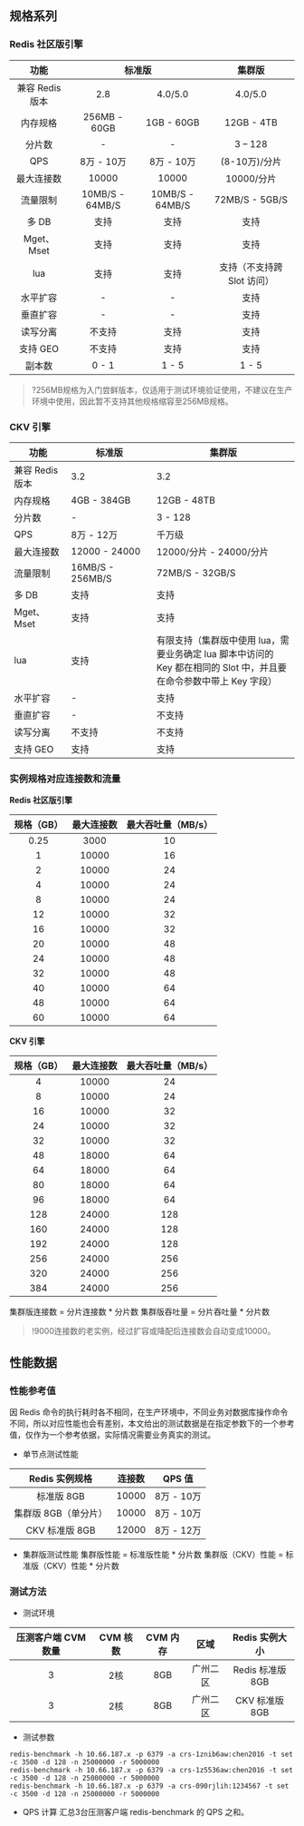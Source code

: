 ## 规格系列
### Redis 社区版引擎
<table>
<thead>
<tr>
<th align="center">功能</th>
<th colspan="2" >标准版</th>
<th align="center">集群版</th>
</tr>
</thead>
<tbody><tr>
<td align="center">兼容 Redis 版本</td>
<td align="center">2.8</td>
<td align="center">4.0/5.0</td>
<td align="center">4.0/5.0</td>
</tr>
<tr>
<td align="center">内存规格</td>
<td align="center">256MB - 60GB</td>
<td align="center">1GB - 60GB</td>
<td align="center">12GB - 4TB</td>
</tr>
<tr>
<td align="center">分片数</td>
<td align="center">-</td>
<td align="center">-</td>
<td align="center">3 – 128</td>
</tr>
<tr>
<td align="center">QPS</td>
<td align="center">8万 - 10万</td>
<td align="center">8万 - 10万</td>
<td align="center">(8-10万)/分片</td>
</tr>
<tr>
<td align="center">最大连接数</td>
<td align="center">10000</td>
<td align="center">10000</td>
<td align="center">10000/分片</td>
</tr>
<tr>
<td align="center">流量限制</td>
<td align="center">10MB/S - 64MB/S</td>
<td align="center">10MB/S - 64MB/S</td>
<td align="center">72MB/S - 5GB/S</td>
</tr>
<tr>
<td align="center">多 DB</td>
<td align="center">支持</td>
<td align="center">支持</td>
<td align="center">支持</td>
</tr>
<tr>
<td align="center">Mget、Mset</td>
<td align="center">支持</td>
<td align="center">支持</td>
<td align="center">支持</td>
</tr>
<tr>
<td align="center">lua</td>
<td align="center">支持</td>
<td align="center">支持</td>
<td align="center">支持（不支持跨 Slot 访问）</td>
</tr>
<tr>
<td align="center">水平扩容</td>
<td align="center">-</td>
<td align="center">-</td>
<td align="center">支持</td>
</tr>
<tr>
<td align="center">垂直扩容</td>
<td align="center">-</td>
<td align="center">-</td>
<td align="center">支持</td>
</tr>
<tr>
<td align="center">读写分离</td>
<td align="center">不支持</td>
<td align="center">支持</td>
<td align="center">支持</td>
</tr>
<tr>
<td align="center">支持 GEO</td>
<td align="center">不支持</td>
<td align="center">支持</td>
<td align="center">支持</td>
</tr>
<tr>
<td align="center">副本数</td>
<td align="center">0 - 1</td>
<td align="center">1 - 5</td>
<td align="center">1 - 5</td>
</tr>
</tbody></table>

>?256MB规格为入门尝鲜版本，仅适用于测试环境验证使用，不建议在生产环境中使用，因此暂不支持其他规格缩容至256MB规格。

### CKV 引擎
<table>
<thead>
<tr>
<th width=20%>功能</th>
<th width=30%>标准版</th>
<th width=50%>集群版</th>
</tr>
</thead>
<tbody><tr>
<td>兼容 Redis 版本</td>
<td>3.2</td>
<td>3.2</td>
</tr>
<tr>
<td>内存规格</td>
<td>4GB - 384GB</td>
<td>12GB - 48TB</td>
</tr>
<tr>
<td>分片数</td>
<td>-</td>
<td>3 - 128</td>
</tr>
<tr>
<td>QPS</td>
<td>8万 - 12万</td>
<td>千万级</td>
</tr>
<tr>
<td>最大连接数</td>
<td>12000 - 24000</td>
<td>12000/分片 - 24000/分片</td>
</tr>
<tr>
<td>流量限制</td>
<td>16MB/S - 256MB/S</td>
<td>72MB/S - 32GB/S</td>
</tr>
<tr>
<td>多 DB</td>
<td>支持</td>
<td>支持</td>
</tr>
<tr>
<td>Mget、Mset</td>
<td>支持</td>
<td>支持</td>
</tr>
<tr>
<td>lua</td>
<td>支持</td>
<td>有限支持（集群版中使用 lua，需要业务确定 lua 脚本中访问的 Key 都在相同的 Slot 中，并且要在命令参数中带上 Key 字段）</td>
</tr>
<tr>
<td>水平扩容</td>
<td>-</td>
<td>支持</td>
</tr>
<tr>
<td>垂直扩容</td>
<td>-</td>
<td>不支持</td>
</tr>
<tr>
<td>读写分离</td>
<td>不支持</td>
<td>不支持</td>
</tr>
<tr>
<td>支持 GEO</td>
<td>支持</td>
<td>支持</td>
</tr>
</tbody></table>

### 实例规格对应连接数和流量
**Redis 社区版引擎**

| 规格（GB） | 最大连接数 | 最大吞吐量（MB/s） |
|  :----------: |  :----------: |  :-------------------: |
| 0.25          | 3000       | 10                  |
| 1          | 10000       | 16                  |
| 2          | 10000       | 24                  | 
| 4          | 10000       | 24                  |
| 8          | 10000       | 24                  |
| 12         | 10000       | 32                  | 
| 16         | 10000       | 32                  | 
| 20         | 10000       | 48                  |
| 24         | 10000       | 48                  | 
| 32         | 10000       | 48                  | 
| 40         | 10000       | 64                  | 
| 48         | 10000       | 64                  | 
| 60         | 10000       | 64                  | 

**CKV 引擎**

| 规格（GB） | 最大连接数 | 最大吞吐量（MB/s） | 
|  :----------: |  :----------: |  :-------------------: |
| 4          | 10000       | 24                  |
| 8          | 10000       | 24                  |
| 16         | 10000       | 32                  | 
| 24         | 10000       | 32                  | 
| 32         | 10000       | 32                  | 
| 48         | 18000      | 64                  | 
| 64         | 18000      | 64                  | 
| 80         | 18000      | 64                  |
| 96         | 18000      | 64                  | 
| 128        | 24000      | 128                 | 
| 160        | 24000      | 128                 | 
| 192        | 24000      | 128                 | 
| 256        | 24000      | 256                 | 
| 320        | 24000      | 256                 | 
| 384        | 24000      | 256                 | 

集群版连接数 = 分片连接数 * 分片数
集群版吞吐量 = 分片吞吐量 * 分片数
>!9000连接数的老实例，经过扩容或降配后连接数会自动变成10000。

## 性能数据
### 性能参考值
因 Redis 命令的执行耗时各不相同，在生产环境中，不同业务对数据库操作命令不同，所以对应性能也会有差别，本文给出的测试数据是在指定参数下的一个参考值，仅作为一个参考依据，实际情况需要业务真实的测试。

 - 单节点测试性能
  
|  Redis 实例规格 | 连接数 | QPS 值 |
|:---------:|:---------:|:--------:|
| 标准版 8GB | 10000 | 8万 - 10万 |
| 集群版 8GB（单分片） | 10000 | 8万 - 10万 |
| CKV 标准版 8GB|  12000    |   8万 - 12万  |

 
 - 集群版测试性能
   集群版性能 = 标准版性能 * 分片数
   集群版（CKV）性能 = 标准版（CKV）性能 * 分片数


### 测试方法

 - 测试环境
 
| 压测客户端 CVM 数量 | CVM 核数 | CVM 内存 | 区域 | Redis 实例大小 |
|:---------:|:---------:|:---------:|:---------:|:---------:|
| 3 | 2核 |8GB | 广州二区 |Redis 标准版8GB | 
| 3 | 2核 |8GB | 广州二区 |CKV 标准版8GB|


 - 测试参数
 ```
redis-benchmark -h 10.66.187.x -p 6379 -a crs-1znib6aw:chen2016 -t set -c 3500 -d 128 -n 25000000 -r 5000000
redis-benchmark -h 10.66.187.x -p 6379 -a crs-1z5536aw:chen2016 -t set -c 3500 -d 128 -n 25000000 -r 5000000
redis-benchmark -h 10.66.187.x -p 6379 -a crs-090rjlih:1234567 -t set -c 3500 -d 128 -n 25000000 -r 5000000
```
 - QPS 计算
汇总3台压测客户端 redis-benchmark 的 QPS 之和。


